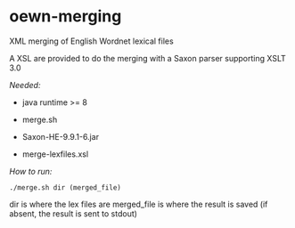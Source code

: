 # oewn-merging
XML merging of English Wordnet lexical files

A XSL are provided to do the merging with a Saxon parser supporting XSLT 3.0

*Needed:*

* java runtime >= 8

* merge.sh

* Saxon-HE-9.9.1-6.jar

* merge-lexfiles.xsl


*How to run:*

```
./merge.sh dir (merged_file) 
```

dir is where the lex files are
merged_file is where the result is saved (if absent, the result is sent to stdout)
